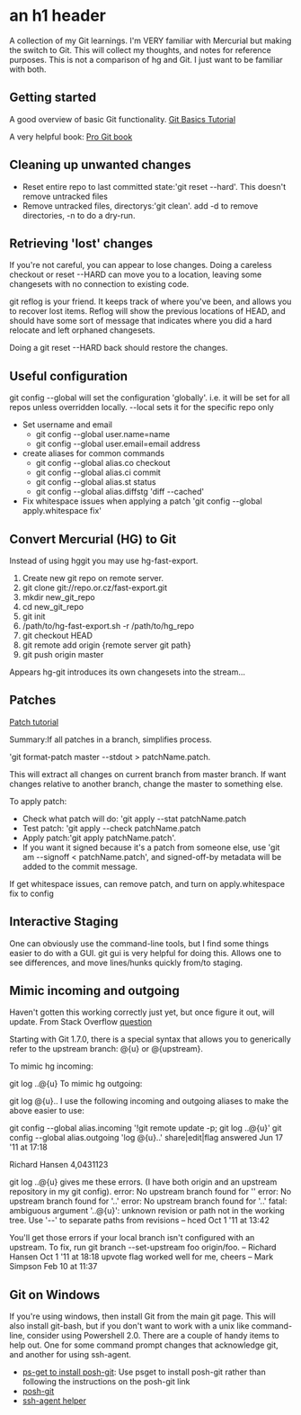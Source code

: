 [title:Git Notes]: /
[date:2012-08-24]: /
[menu:Git]: /
[template:page_toc]: /

# an h1 header
A collection of my Git learnings. I'm VERY familiar with Mercurial but making the switch to Git. This will collect my thoughts, and notes for reference purposes. This is not a comparison of hg and Git. I just want to be familiar with both.

## Getting started
A good overview of basic Git functionality. [Git Basics Tutorial](http://marakana.com/s/git_basics_tutorial_example,1244/index.html)

A very helpful book: [Pro Git book](http://marakana.com/s/git_basics_tutorial_example,1244/index.html)

## Cleaning up unwanted changes
- Reset entire repo to last committed state:'git reset --hard'. This doesn't remove untracked files
- Remove untracked files, directorys:'git clean'. add -d to remove directories, -n to do a dry-run.

## Retrieving 'lost' changes
If you're not careful, you can appear to lose changes. Doing a careless checkout or reset --HARD can move you to a location, leaving some changesets with no connection to existing code.

git reflog is your friend. It keeps track of where you've been, and allows you to recover lost items. Reflog will show the previous locations of HEAD, and should have some sort of message that indicates where you did a hard relocate and left orphaned changesets.

Doing a git reset --HARD back should restore the changes.

## Useful configuration
git config --global will set the configuration 'globally'. i.e. it will be set for all repos unless overridden locally. --local sets it for the specific repo only

- Set username and email
	- git config --global user.name=name
	- git config --global user.email=email address
- create aliases for common commands
	- git config --global alias.co checkout
	- git config --global alias.ci commit
	- git config --global alias.st status
	- git config --global alias.diffstg 'diff --cached'
- Fix whitespace issues when applying a patch 'git config --global apply.whitespace fix'

## Convert Mercurial (HG) to Git
Instead of using hggit you may use hg-fast-export.

1. Create new git repo on remote server.
1. git clone git://repo.or.cz/fast-export.git
1. mkdir new_git_repo
1. cd new_git_repo
1. git init
1. /path/to/hg-fast-export.sh -r /path/to/hg_repo
1. git checkout HEAD
1. git remote add origin {remote server git path}
1. git push origin master

Appears hg-git introduces its own changesets into the stream...

## Patches
[Patch tutorial](http://ariejan.net/2009/10/26/how-to-create-and-apply-a-patch-with-git)

Summary:If all patches in a branch, simplifies process.

'git format-patch master --stdout > patchName.patch.

This will extract all changes on current branch from master branch. If want changes relative to another branch, change the master to something else.

To apply patch:

- Check what patch will do: 'git apply --stat patchName.patch
- Test patch: 'git apply --check patchName.patch
- Apply patch:'git apply patchName.patch'.
- If you want it signed because it's a patch from someone else, use 'git am --signoff < patchName.patch', and signed-off-by metadata will be added to the commit message.

If get whitespace issues, can remove patch, and turn on apply.whitespace fix to config

## Interactive Staging
One can obviously use the command-line tools, but I find some things easier to do with a GUI. git gui is very helpful for doing this. Allows one to see differences, and move lines/hunks quickly from/to staging.

## Mimic incoming and outgoing
Haven't gotten this working correctly just yet, but once figure it out, will update.
From Stack Overflow [question](http://stackoverflow.com/questions/231211/using-git-how-do-i-find-modified-files-between-local-and-remote/6389348#6389348)

Starting with Git 1.7.0, there is a special syntax that allows you to generically refer to the upstream branch: @{u} or @{upstream}.

To mimic hg incoming:

git log ..@{u}
To mimic hg outgoing:

git log @{u}..
I use the following incoming and outgoing aliases to make the above easier to use:

git config --global alias.incoming '!git remote update -p; git log ..@{u}'
git config --global alias.outgoing 'log @{u}..'
share|edit|flag
answered Jun 17 '11 at 17:18

Richard Hansen
4,0431123
 	
 	
git log ..@{u} gives me these errors. (I have both origin and an upstream repository in my git config). error: No upstream branch found for '' error: No upstream branch found for '..' error: No upstream branch found for '..' fatal: ambiguous argument '..@{u}': unknown revision or path not in the working tree. Use '--' to separate paths from revisions – hced Oct 1 '11 at 13:42
 	
 	
You'll get those errors if your local branch isn't configured with an upstream. To fix, run git branch --set-upstream foo origin/foo. – Richard Hansen Oct 1 '11 at 18:18
 	upvote
 	flag
worked well for me, cheers – Mark Simpson Feb 10 at 11:37


## Git on Windows
If you're using windows, then install Git from the main git page. This will also install git-bash, but if you don't want to work with a unix like command-line, consider using Powershell 2.0. There are a couple of handy items to help out. One for some command prompt changes that acknowledge git, and another for using ssh-agent.

- [ps-get to install posh-git](http://haacked.com/archive/2011/12/13/better-git-with-powershell.aspx): Use psget to install posh-git rather than following the instructions on the posh-git link
- [posh-git](http://lostechies.com/keithdahlby/category/posh-git/)
- [ssh-agent helper](http://markembling.info/2009/09/ssh-agent-in-powershell)
